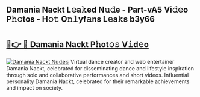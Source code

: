 ## Damania Nackt L𝚎a𝚔ed N𝚞𝚍e - Part-vA5 Vi𝚍𝚎o P𝚑𝚘tos - H𝚘𝚝 O𝚗𝚕yf𝚊ns L𝚎a𝚔s b3y66

# <h2><a href="http://kf0fyy4.oniu.top/?m=Damania+Nackt">🔗👉 🔴 Damania Nackt P𝚑ot𝚘𝚜 V𝚒d𝚎o</a></h2>

[![Damania Nackt Nu𝚍e𝚜](https://i.imgur.com/0qMVB7G.gif)](http://kf0fyy4.oniu.top/?m=Damania+Nackt)
Virtual dance creator and web entertainer Damania Nackt, celebrated for disseminating dance and lifestyle inspiration through solo and collaborative performances and short videos. Influential personality Damania Nackt, celebrated for their remarkable achievements and impact on society.  

